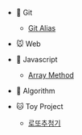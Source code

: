 - :dog: Git
  - [Git Alias](./git/2019-06-21-alias.md)
- :mouse: Web
  <!-- - [AMP](./web/2019-06-25-amp.md) -->
- :lemon: Javascript

  - [Array Method](./javascript/2019-06-20-Array-Method.md)

- :100: Algorithm
- :cat: Toy Project
  - [로또추첨기](./toy/2019-07-12-toy-lotto.md)